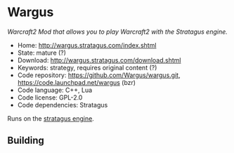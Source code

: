 # Wargus

_Warcraft2 Mod that allows you to play Warcraft2 with the Stratagus engine._

- Home: http://wargus.stratagus.com/index.shtml
- State: mature (?)
- Download: http://wargus.stratagus.com/download.shtml
- Keywords: strategy, requires original content (?)
- Code repository: https://github.com/Wargus/wargus.git, https://code.launchpad.net/wargus (bzr)
- Code language: C++, Lua
- Code license: GPL-2.0
- Code dependencies: Stratagus

Runs on the [stratagus engine](http://forums.stratagus.com/).

## Building

